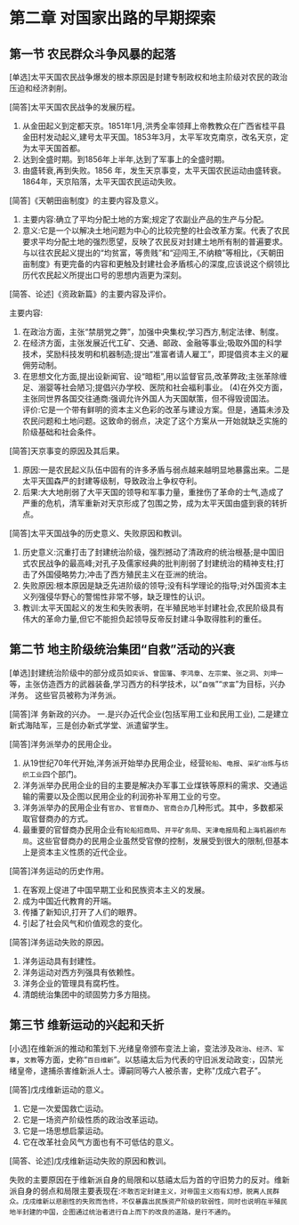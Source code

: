 # 第二章 对国家出路的早期探索

## 第一节 农民群众斗争风暴的起落

[单选]太平天国农民战争爆发的根本原因是封建专制政权和地主阶级对农民的政治
压迫和经济剥削。

[简答]太平天国农民战争的发展历程。

1. 从金田起义到定都天京。1851年1月,洪秀全率领拜上帝教教众在广西省桂平县金田村发动起义,建号太平天国。1853年3月，太平军攻克南京，改名天京，定为太平天国首都。
2. 达到全盛时期。到1856年上半年,达到了军事上的全盛时期。
3. 由盛转衰,再到失败。1856 年，发生天京事变，太平天国农民运动由盛转衰。1864年，天京陷落，太平天国农民运动失败。

[简答]《天朝田亩制度》的主要内容及意义。

1. 主要内容:确立了平均分配土地的方案;规定了农副业产品的生产与分配。
2. 意义:它是一个以解决土地问题为中心的比较完整的社会改革方案。代表了农民要求平均分配土地的强烈愿望，反映了农民反对封建土地所有制的普遍要求。与以往农民起义提出的“均贫富，等贵贱”和“迎闯王,不纳粮”等相比，《天朝田亩制度》有更完备的内容和更触及封建社会矛盾核心的深度,应该说这个纲领比历代农民起义所提出口号的思想内涵更为深刻。

[简答、论述]《资政新篇》的主要内容及评价。

主要内容:

1. 在政治方面，主张“禁朋党之弊”，加强中央集权;学习西方,制定法律、制度。
2. 在经济方面，主张发展近代工矿、交通、邮政、金融等事业;吸取外国的科学技术，奖励科技发明和机器制造;提出“准富者请人雇工”，即提倡资本主义的雇佣劳动制。
3. 在思想文化方面,提出设新闻官、设“暗柜”,用以监督官员,改革弊政;主张革除缠足、溺婴等社会陋习;提倡兴办学校、医院和社会福利事业。
(4)在外交方面，主张同世界各国交往通商:强调允许外国人为天国献策，但不得毁谤国法。  
评价:它是一个带有鲜明的资本主义色彩的改革与建设方案。但是，通篇未涉及农民问题和土地问题。这致命的弱点，决定了这个方案从一开始就缺乏实施的阶级基础和社会条件。

[简答]天京事变的原因及其后果。

1. 原因:一是农民起义队伍中固有的许多矛盾与弱点越来越明显地暴露出来。二是太平天国森严的封建等级制，导致政治上争权夺利。
2. 后果:大大地削弱了大平天国的领导和军事力量，重挫伤了革命的士气,造成了严重的危机，清军重新对天京形成了包围之势，成为太平天国由盛到衰的转折点。

[简答]太平天国战争的历史意义、失败原因和教训。

1. 历史意义:沉重打击了封建统治阶级，强烈撼动了清政府的统治根基;是中国旧式农民战争的最高峰;对孔子及儒家经典的批判削弱了封建统治的精神支柱;打击了外国侵略势力;冲击了西方殖民主义在亚洲的统治。
2. 失败原因:根本原因是缺乏先进阶级的领导;没有科学理论的指导;对外国资本主义列强侵华野心的警惕性非常不够，缺乏理性的认识。
3. 教训:太平天国起义的发生和失败表明，在半殖民地半封建社会,农民阶级具有伟大的革命力量,但它不能担负起领导反帝反封建斗争取得胜利的重任。

## 第二节 地主阶级统治集团“自救”活动的兴衰

[单选]封建统治阶级中的部分成员如`奕诉`、`曾国藩`、`李鸿章`、`左宗棠`、`张之洞`、`刘坤一`
等，主张仿造西方的武器装备,学习西方的科学技术，以“`自强`”“`求富`”为目标，兴办洋务。
这些官员被称为洋务派。

[简答]洋 务新政的兴办。
一.是兴办近代企业(包括军用工业和民用工业),
二是建立新式海陆军，三是创办新式学堂、派遣留学生。

[简答]洋务派举办的民用企业。

1. 从19世纪70年代开始,洋务派开始举办民用企业，经营`轮船`、`电报`、`采矿冶炼`与`纺织工业`四个部门。
2. 洋务派举办民用企业的目的主要是解决办军事工业煤铁等原料的需求、交通运输的需要以及企图以民用企业的利润弥补军用工业的亏空。
3. 洋务派举办的民用企业有`官办`、`官督商办`、`官商合办`几种形式。其中，多数都采取官督商办的方式。
4. 最重要的官督商办民用企业有`轮船招商局`、`开平矿务局`、`天津电报局`和`上海机器织布局`。这些官督商办的民用企业虽然受官僚的控制，发展受到很大的限制,但基本上是资本主义性质的近代企业。

[简答]洋务运动的历史作用。

1. 在客观上促进了中国早期工业和民族资本主义的发展。
2. 成为中国近代教育的开端。
3. 传播了新知识,打开了人们的眼界。
4. 引起了社会风气和价值观念的变化。

[简答]洋务运动失败的原因。

1. 洋务运动具有封建性。
2. 洋务运动对西方列强具有依赖性。
3. 洋务企业的管理具有腐朽性。
4. 清朗统治集团中的顽固势力多方阻挠。

## 第三节 维新运动的兴起和夭折

[小选]在维新派的推动和策划下.光绪皇帝颁布变法上谕，变法涉及`政治`、`经济`、`军事`，`文教`等方面，史称“`百日维新`”。以慈禧太后为代表的守旧派发动政变:，囚禁光绪皇帝，逮捕杀害维新派人士。谭嗣同等六人被杀害，史称"戊成六君子”。

[简答]戊戌维新运动的意义。

1. 它是一次爱国救亡运动。
2. 它是一场资产阶级性质的政治改革运动。
3. 它是一场思想启蒙运动。
4. 它在改革社会风气方面也有不可低估的意义。

[简答、论述]戊戌维新运动失败的原因和教训。

失败的主要原因在于维新派自身的局限和以慈禧太后为首的守旧势力的反对。维新派自身的弱点和局限主要表现在:`不敢否定封建主义，对帝国主义抱有幻想，脱离人民群众。戊戌维新以悲剧性的失败而告终，不仅暴露出民族资产阶级的软弱性，同时也说明在半殖民地半封建的中国，企图通过统治者进行自上而下的改良的道路，是行不通的`。
